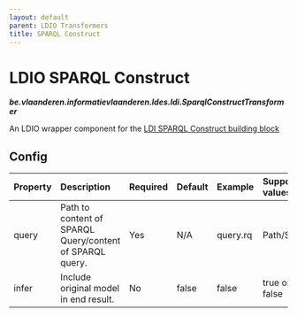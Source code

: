 ```yaml
---
layout: default
parent: LDIO Transformers
title: SPARQL Construct
---
```


# LDIO SPARQL Construct
***be.vlaanderen.informatievlaanderen.ldes.ldi.SparqlConstructTransformer***

An LDIO wrapper component for the [LDI SPARQL Construct building block]

## Config


| Property | Description                                              | Required | Default | Example  | Supported values |
|:---------|:---------------------------------------------------------|:---------|:--------|:---------|:-----------------|
| query    | Path to content of SPARQL Query/content of SPARQL query. | Yes      | N/A     | query.rq | Path/String      |
| infer    | Include original model in end result.                    | No       | false   | false    | true or false    |

[LDI SPARQL Construct building block]: /core/sparql-construct